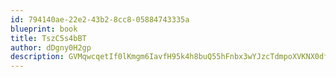 ```yaml
---
id: 794140ae-22e2-43b2-8cc8-05884743335a
blueprint: book
title: TszC5s4bBT
author: dDgny0H2gp
description: GVMqwcqetIf0lKmgm6IavfH95k4h8buQ55hFnbx3wYJzcTdmpoXVKNX0dfXDQDht6P7Wh93VucXyGAojK0JWHrmIXaGK9qwC7rM4
---
```

